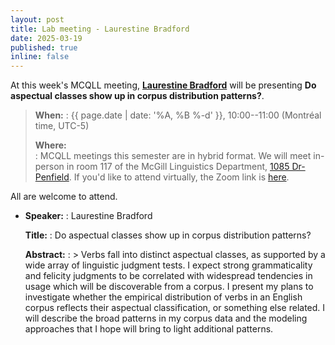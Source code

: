 ```yaml
---
layout: post
title: Lab meeting - Laurestine Bradford
date: 2025-03-19
published: true
inline: false
---
```


At this week's MCQLL meeting, [**Laurestine Bradford**](/people/bradford.laurestine) will
be presenting **Do aspectual classes show up in corpus distribution patterns?**.

> __When:__ 
> : {{ page.date | date: '%A, %B %-d' }}, 10:00--11:00 (Montréal time, UTC-5)
>
> __Where:__  
> : MCQLL meetings this semester are in hybrid format.  We will meet in-person
> in room 117 of the McGill Linguistics Department, [1085
> Dr-Penfield](https://maps.mcgill.ca/?cmp=1&txt=EN&id=Penfield1085). If you'd
> like to attend virtually, the Zoom link is
> [here](https://mcgill.zoom.us/j/82524506850).


All are welcome to attend.

-  __Speaker:__
    : Laurestine Bradford

    __Title:__
    : Do aspectual classes show up in corpus distribution patterns?

    __Abstract:__ 
    : > Verbs fall into distinct aspectual classes, as supported by a wide array of linguistic judgment tests. I expect strong grammaticality and felicity judgments to be correlated with widespread tendencies in usage which will be discoverable from a corpus. I present my plans to investigate whether the empirical distribution of verbs in an English corpus reflects their aspectual classification, or something else related. I will describe the broad patterns in my corpus data and the modeling approaches that I hope will bring to light additional patterns.

